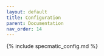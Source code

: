```yaml
---
layout: default
title: Configuration
parent: Documentation
nav_order: 14
---
```

{% include specmatic_config.md %}

